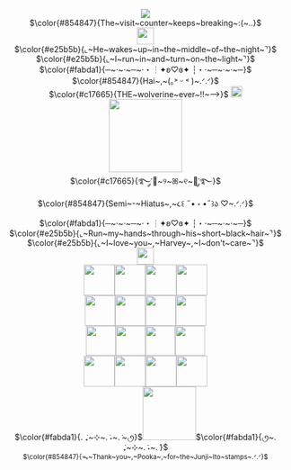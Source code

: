 <p align="center">
 <a href="https://visitcount.itsvg.in">
  <img src="https://visitcount.itsvg.in/api?id=LuvUrGutz&label=Want your name .&color=7&icon=7&pretty=true" /> <br />
</a>
 $\color{#854847}{The~visit~counter~keeps~breaking~:(~..}$ <br />
 <img src="https://file.garden/Zlo7whFY2AfQROME/Tumblr_l_206283575022602.jpg" "width="" height="30"> <br />
  $\color{#e25b5b}{⌞~He~wakes~up~in~the~middle~of~the~night~⌝}$<br /> 
 $\color{#e25b5b}{⌞~I~run~in~and~turn~on~the~light~⌝}$ <br /> 
 $\color{#fabda1}{─~·~·~─~·・┆✦ʚ♡ɞ✦ ┆・·~─~·~·~─}$<br />
 $\color{#854847}{Hai~,~(｡˃ ᵕ ˂ )~.ᐟ.ᐟ}$ <br />
$\color{#c17665}{THE~wolverine~ever~!!~—>}$ <a href="https://github.com/MoiiMemeMoitie"><img src="https://files.catbox.moe/8yo5jl.gif" "width="" height=20" > </a> <br />
<img src="https://files.catbox.moe/5t2xbh.jpg" "width="" height="130"> <br />
  $\color{#c17665}{࿐༘་🦊~୨~ꕤ~୧~🐇་༘࿐}$ <br />
  $\color{#854847}{Semi~-~Hiatus~,~૮꒰ ˶• ༝ •˶꒱ა ♡~.ᐟ.ᐟ}$<br />
  $\color{#fabda1}{─~·~·~─~·・┆✦ʚ♡ɞ✦ ┆・·~─~·~·~─}$<br />
  $\color{#e25b5b}{⌞~Run~my~hands~through~his~short~black~hair~⌝}$ <br /> 
 $\color{#e25b5b}{⌞~I~love~you~,~Harvey~,~I~don't~care~⌝}$<br />
 <img src="https://file.garden/Zlo7whFY2AfQROME/Tumblr_l_206285126638910.jpg" "width="" height="30"> <br />
 <img src="https://files.catbox.moe/quctil.gif" "width="" height="55"><img src="https://files.catbox.moe/ojboij.gif" "width="" height="55"><img src="https://files.catbox.moe/igz5ao.gif" "width="" height="55"><img src="https://files.catbox.moe/4os0jv.gif" "width="" height="55"> <br />
 <img src="https://files.catbox.moe/2qo1ye.jpg" "width="" height="54"><img src="https://files.catbox.moe/bedq7w.png" "width="" height="54"><img src="https://files.catbox.moe/xbu5dw.png" "width="" height="54"><img src="https://files.catbox.moe/i6jrbi.png" "width="" height="54"> <br />
 <img src="https://files.catbox.moe/nh4qhx.gif" "width="" height="53"><img src="https://files.catbox.moe/i7i9v1.gif" "width="" height="53"><img src="https://files.catbox.moe/nxjhm9.gif" "width="" height="53"><img src="https://files.catbox.moe/0hqtqu.gif" "width="" height="53"> <br />
 <img src="https://files.catbox.moe/b1r2f6.jpg" "width="" height="55"><img src="https://files.catbox.moe/zjg7li.jpg" "width="" height="55"><img src="https://files.catbox.moe/tb0e5q.jpg" "width="" height="55"><img src="https://files.catbox.moe/mqrwyr.jpg" "width="" height="55"> <br  />
$\color{#fabda1}{. ݁₊~⊹~. ݁˖~. ݁~৻ꪆ}$<img src="https://files.catbox.moe/5q4ar4.png" "width="" height="95">$\color{#fabda1}{৻ꪆ~. ݁₊~⊹~. ݁˖~. ݁}$ <br />
 <sub/> $\color{#854847}{ᯓ~Thank~you~,~Pooka~,~for~the~Junji~Ito~stamps~.ᐟ.ᐟ}$</sub> <br />
</div>
